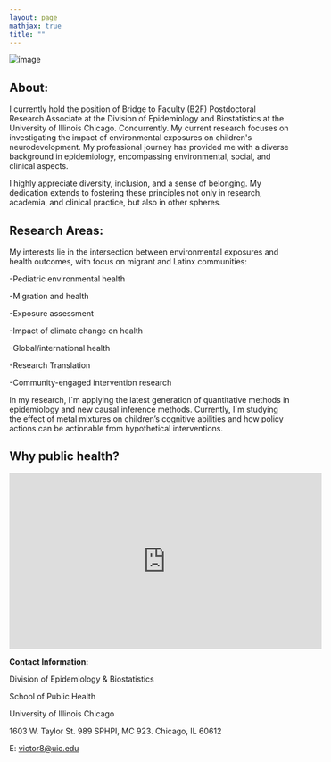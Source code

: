 ```yaml
---
layout: page
mathjax: true
title: ""
---
```



 
 ![image](https://github.com/victorflorez/victorflorez.github.io/assets/100101223/409ac24f-844a-4d70-981e-3db3f82789d9)



  
## About:
I currently hold the position of Bridge to Faculty (B2F) Postdoctoral Research Associate at the Division of Epidemiology and Biostatistics at the University of Illinois Chicago. Concurrently. My current research focuses on investigating the impact of environmental exposures on children's neurodevelopment. My professional journey has provided me with a diverse background in epidemiology, encompassing environmental, social, and clinical aspects.

I highly appreciate diversity, inclusion, and a sense of belonging. My dedication extends to fostering these principles not only in research, academia, and clinical practice, but also in other spheres.


## Research Areas:
My interests lie in the intersection between environmental exposures and health outcomes, with focus on migrant and Latinx communities:

 -Pediatric environmental health 

 -Migration and health
 
 -Exposure assessment
 
 -Impact of climate change on health
 
 -Global/international health
 
 -Research Translation
 
 -Community-engaged intervention research

In my research, I´m applying the latest generation of quantitative methods in epidemiology and new causal inference methods. Currently, I´m studying the effect of metal mixtures on children’s cognitive abilities and how policy actions can be actionable from hypothetical interventions.


## Why public health? 

<iframe width="560" height="315" src="https://www.youtube.com/watch?v=L0IlJYzCD5k" frameborder="0" allowfullscreen></iframe>





   **Contact Information:**
   
Division of Epidemiology & Biostatistics

School of Public Health

University of Illinois Chicago

1603 W. Taylor St. 989 SPHPI, MC 923. Chicago, IL 60612

E: victor8@uic.edu 
